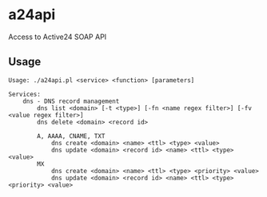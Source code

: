 a24api
======

Access to Active24 SOAP API


Usage
-----

    Usage: ./a24api.pl <service> <function> [parameters]

    Services:
        dns - DNS record management
            dns list <domain> [-t <type>] [-fn <name regex filter>] [-fv <value regex filter>]
            dns delete <domain> <record id>

            A, AAAA, CNAME, TXT
                dns create <domain> <name> <ttl> <type> <value>
                dns update <domain> <record id> <name> <ttl> <type> <value>
            MX
                dns create <domain> <name> <ttl> <type> <priority> <value>
                dns update <domain> <record id> <name> <ttl> <type> <priority> <value>
